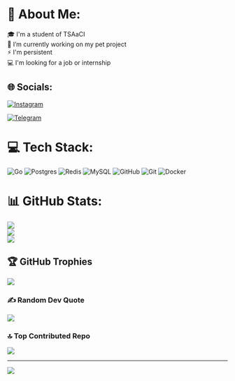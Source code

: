 # 💫 About Me:
🎓 I'm a student of TSAaCI<br>🔭 I’m currently working on my pet project<br>⚡ I'm persistent<br>💻 I'm looking for a job or internship


## 🌐 Socials:
[![Instagram](https://img.shields.io/badge/Instagram-%23E4405F.svg?logo=Instagram&logoColor=white)](https://instagram.com/just.umyt) 

[![Telegram](https://img.shields.io/badge/Telegram-%23E4405F.svg?logo=Telegram&logoColor=white)](t.me/umyt_a)

# 💻 Tech Stack:
![Go](https://img.shields.io/badge/go-%2300ADD8.svg?style=for-the-badge&logo=go&logoColor=white) ![Postgres](https://img.shields.io/badge/postgres-%23316192.svg?style=for-the-badge&logo=postgresql&logoColor=white) ![Redis](https://img.shields.io/badge/redis-%23DD0031.svg?style=for-the-badge&logo=redis&logoColor=white) ![MySQL](https://img.shields.io/badge/mysql-4479A1.svg?style=for-the-badge&logo=mysql&logoColor=white) ![GitHub](https://img.shields.io/badge/github-%23121011.svg?style=for-the-badge&logo=github&logoColor=white) ![Git](https://img.shields.io/badge/git-%23F05033.svg?style=for-the-badge&logo=git&logoColor=white) ![Docker](https://img.shields.io/badge/docker-%230db7ed.svg?style=for-the-badge&logo=docker&logoColor=white)
# 📊 GitHub Stats:
![](https://github-readme-stats.vercel.app/api?username=just-umyt&theme=dark&hide_border=false&include_all_commits=true&count_private=false)<br/>
![](https://github-readme-streak-stats.herokuapp.com/?user=just-umyt&theme=dark&hide_border=false)<br/>
![](https://github-readme-stats.vercel.app/api/top-langs/?username=just-umyt&theme=dark&hide_border=false&include_all_commits=true&count_private=false&layout=compact)

## 🏆 GitHub Trophies
![](https://github-profile-trophy.vercel.app/?username=just-umyt&theme=dark&no-frame=false&no-bg=false&margin-w=4)

### ✍️ Random Dev Quote
![](https://quotes-github-readme.vercel.app/api?type=horizontal&theme=radical)

### 🔝 Top Contributed Repo
![](https://github-contributor-stats.vercel.app/api?username=just-umyt&limit=5&theme=dark&combine_all_yearly_contributions=true)

---

[![](https://visitcount.itsvg.in/api?id=just-umyt&label=Profile%20Views&pretty=false)](https://visitcount.itsvg.in)
